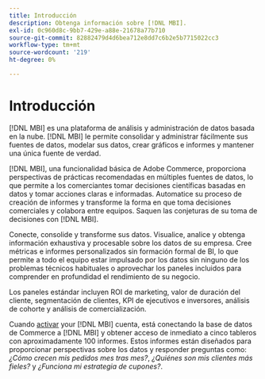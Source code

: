 ```yaml
---
title: Introducción
description: Obtenga información sobre [!DNL MBI].
exl-id: 0c960d8c-9bb7-429e-a88e-21678a77b710
source-git-commit: 82882479d4d6bea712e8dd7c6b2e5b7715022cc3
workflow-type: tm+mt
source-wordcount: '219'
ht-degree: 0%

---
```


# Introducción

[!DNL MBI] es una plataforma de análisis y administración de datos basada en la nube. [!DNL MBI] le permite consolidar y administrar fácilmente sus fuentes de datos, modelar sus datos, crear gráficos e informes y mantener una única fuente de verdad.

[!DNL MBI], una funcionalidad básica de Adobe Commerce, proporciona perspectivas de prácticas recomendadas en múltiples fuentes de datos, lo que permite a los comerciantes tomar decisiones científicas basadas en datos y tomar acciones claras e informadas. Automatice su proceso de creación de informes y transforme la forma en que toma decisiones comerciales y colabora entre equipos. Saquen las conjeturas de su toma de decisiones con [!DNL MBI].

Conecte, consolide y transforme sus datos. Visualice, analice y obtenga información exhaustiva y procesable sobre los datos de su empresa. Cree métricas e informes personalizados sin formación formal de BI, lo que permite a todo el equipo estar impulsado por los datos sin ninguno de los problemas técnicos habituales o aprovechar los paneles incluidos para comprender en profundidad el rendimiento de su negocio.

Los paneles estándar incluyen ROI de marketing, valor de duración del cliente, segmentación de clientes, KPI de ejecutivos e inversores, análisis de cohorte y análisis de comercialización.

Cuando [activar](../getting-started/onpremise-activation.md) your [!DNL MBI] cuenta, está conectando la base de datos de Commerce a [!DNL MBI] y obtener acceso de inmediato a cinco tableros con aproximadamente 100 informes. Estos informes están diseñados para proporcionar perspectivas sobre los datos y responder preguntas como: *¿Cómo crecen mis pedidos mes tras mes?*, *¿Quiénes son mis clientes más fieles?* y *¿Funciona mi estrategia de cupones?*.
